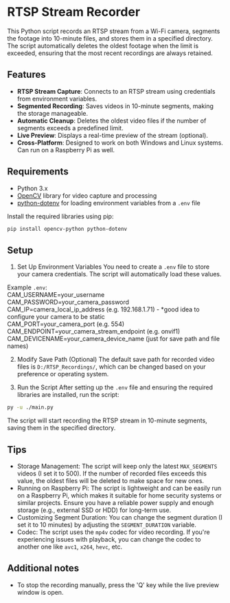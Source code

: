 # RTSP Stream Recorder

This Python script records an RTSP stream from a Wi-Fi camera, segments the footage into 10-minute files, and stores them in a specified directory. The script automatically deletes the oldest footage when the limit is exceeded, ensuring that the most recent recordings are always retained.

## Features
- **RTSP Stream Capture**: Connects to an RTSP stream using credentials from environment variables.
- **Segmented Recording**: Saves videos in 10-minute segments, making the storage manageable.
- **Automatic Cleanup**: Deletes the oldest video files if the number of segments exceeds a predefined limit.
- **Live Preview**: Displays a real-time preview of the stream (optional).
- **Cross-Platform**: Designed to work on both Windows and Linux systems. Can run on a Raspberry Pi as well.

## Requirements

- Python 3.x
- [OpenCV](https://opencv.org/) library for video capture and processing
- [python-dotenv](https://pypi.org/project/python-dotenv/) for loading environment variables from a `.env` file

Install the required libraries using pip:

```bash
pip install opencv-python python-dotenv
```

## Setup
1. Set Up Environment Variables
You need to create a `.env` file to store your camera credentials. The script will automatically load these values.

Example `.env`:<br>
CAM_USERNAME=your_username<br>
CAM_PASSWORD=your_camera_password<br>
CAM_IP=camera_local_ip_address (e.g. 192.168.1.71) - *good idea to configure your camera to be static<br>
CAM_PORT=your_camera_port (e.g. 554)<br>
CAM_ENDPOINT=your_camera_stream_endpoint (e.g. onvif1)<br>
CAM_DEVICENAME=your_camera_device_name (just for save path and file names)

2. Modify Save Path (Optional)
The default save path for recorded video files is `D:/RTSP_Recordings/`, which can be changed based on your preference or operating system.

3. Run the Script
After setting up the `.env` file and ensuring the required libraries are installed, run the script:
```bash
py -u ./main.py
```

The script will start recording the RTSP stream in 10-minute segments, saving them in the specified directory.

## Tips
- Storage Management: The script will keep only the latest `MAX_SEGMENTS` videos (I set it to 500). If the number of recorded files exceeds this value, the oldest files will be deleted to make space for new ones.
- Running on Raspberry Pi: The script is lightweight and can be easily run on a Raspberry Pi, which makes it suitable for home security systems or similar projects. Ensure you have a reliable power supply and enough storage (e.g., external SSD or HDD) for long-term use.
- Customizing Segment Duration: You can change the segment duration (I set it to 10 minutes) by adjusting the `SEGMENT_DURATION` variable.
- Codec: The script uses the `mp4v` codec for video recording. If you're experiencing issues with playback, you can change the codec to another one like `avc1`, `x264`, `hevc`, etc.

## Additional notes
- To stop the recording manually, press the 'Q' key while the live preview window is open.